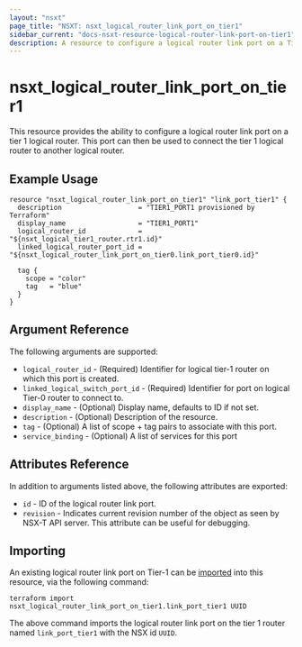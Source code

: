 ```yaml
---
layout: "nsxt"
page_title: "NSXT: nsxt_logical_router_link_port_on_tier1"
sidebar_current: "docs-nsxt-resource-logical-router-link-port-on-tier1"
description: A resource to configure a logical router link port on a Tier-1 router in NSX.
---
```


# nsxt_logical_router_link_port_on_tier1

This resource provides the ability to configure a logical router link port on a tier 1 logical router. This port can then be used to connect the tier 1 logical router to another logical router.

## Example Usage

```hcl
resource "nsxt_logical_router_link_port_on_tier1" "link_port_tier1" {
  description                   = "TIER1_PORT1 provisioned by Terraform"
  display_name                  = "TIER1_PORT1"
  logical_router_id             = "${nsxt_logical_tier1_router.rtr1.id}"
  linked_logical_router_port_id = "${nsxt_logical_router_link_port_on_tier0.link_port_tier0.id}"

  tag {
    scope = "color"
    tag   = "blue"
  }
}
```

## Argument Reference

The following arguments are supported:

* `logical_router_id` - (Required) Identifier for logical tier-1 router on which this port is created.
* `linked_logical_switch_port_id` - (Required) Identifier for port on logical Tier-0 router to connect to.
* `display_name` - (Optional) Display name, defaults to ID if not set.
* `description` - (Optional) Description of the resource.
* `tag` - (Optional) A list of scope + tag pairs to associate with this port.
* `service_binding` - (Optional) A list of services for this port

## Attributes Reference

In addition to arguments listed above, the following attributes are exported:

* `id` - ID of the logical router link port.
* `revision` - Indicates current revision number of the object as seen by NSX-T API server. This attribute can be useful for debugging.

## Importing

An existing logical router link port on Tier-1 can be [imported][docs-import] into this resource, via the following command:

[docs-import]: /docs/import/index.html

```
terraform import nsxt_logical_router_link_port_on_tier1.link_port_tier1 UUID
```

The above command imports the logical router link port on the tier 1 router named `link_port_tier1` with the NSX id `UUID`.
